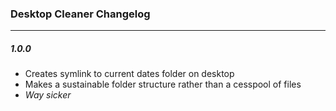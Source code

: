 ### Desktop Cleaner Changelog
____
##### 1.0.0
+ Creates symlink to current dates folder on desktop
+ Makes a sustainable folder structure rather than a cesspool of files
+ _Way sicker_
